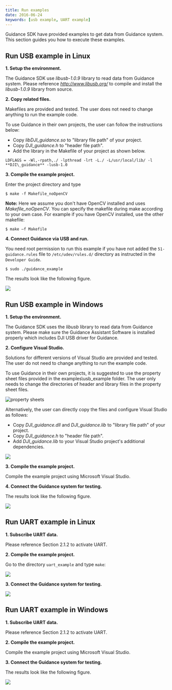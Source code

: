 ```yaml
---
title: Run examples 
date: 2016-06-24
keywords: [usb example, UART example]
---
```


Guidance SDK have provided examples to get data from Guidance system. This section guides you how to execute these examples.

## Run USB example in Linux

**1. Setup the environment.**

The Guidance SDK use _libusb-1.0.9_ library to read data from Guidance system. Please reference _<a href="http://www.libusb.org/" target="_blank">http://www.libusb.org/</a>_ to compile and install the _libusb-1.0.9_ library from source.

**2. Copy related files.**

Makefiles are provided and tested. The user does not need to change anything to run the example code.

To use Guidance in their own projects, the user can follow the instructions below:

- Copy _libDJI\_guidance.so_ to "library file path" of your project.
- Copy _DJI\_guidance.h_ to "header file path".
- Add the library in the Makefile of your project as shown below.

~~~
LDFLAGS = -Wl,-rpath,./ -lpthread -lrt -L./ -L/usr/local/lib/ -l **DJI\_guidance** -lusb-1.0
~~~

**3. Compile the example project.**

Enter the project directory and type

~~~
$ make -f Makefile_noOpenCV
~~~

**Note:** Here we assume you don't have OpenCV installed and uses _Makefile\_noOpenCV_. You can specify the makefile during make according to your own case. For example if you have OpenCV installed, use the other makefile:

~~~
$ make –f Makefile
~~~

**4. Connect Guidance via USB and run.**

You need root permission to run this example if you have not added the `51-guidance.rules` file to `/etc/udev/rules.d/` directory as instructed in the `Developer Guide`.

~~~
$ sudo ./guidance_example
~~~

The results look like the following figure.

![](../images/run-example/Guidance_SDK_API9567.png)

## Run USB example in Windows

**1. Setup the environment.**

The Guidance SDK uses the _libusb_ library to read data from Guidance system. Please make sure the Guidance Assistant Software is installed properly which includes DJI USB driver for Guidance.

**2. Configure Visual Studio.**

Solutions for different versions of Visual Studio are provided and tested. The user do not need to change anything to run the example code.

To use Guidance in their own projects, it is suggested to use the property sheet files provided in the examples\usb\_example folder. The user only needs to change the directories of header and library files in the property sheet files.

![property sheets](../images/run-example/propertySheets.jpg)

Alternatively, the user can directly copy the files and configure Visual Studio as follows:

- Copy _DJI\_guidance.dll_ and _DJI\_guidance.lib_ to "library file path" of your project.
- Copy _DJI\_guidance.h_ to "header file path".
- Add _DJI\_guidance.lib_ to your Visual Studio project's additional dependencies.
	
![](../images/run-example/Guidance_SDK_API11350.png)

**3. Compile the example project.**

Compile the example project using Microsoft Visual Studio.

**4. Connect the Guidance system for testing.**
	
The results look like the following figure.

![](../images/run-example/Guidance_SDK_API11483.png)

## Run UART example in Linux

**1. Subscribe UART data.**

Please reference Section 2.1.2 to activate UART.

**2. Compile the example project.**

Go to the directory `uart_example` and type `make`:

![](../images/run-example/Guidance_SDK_API11655.png)

**3. Connect the Guidance system for testing.**

![](../images/run-example/Guidance_SDK_API11699.png)

## Run UART example in Windows

**1. Subscribe UART data.**

Please reference Section 2.1.2 to activate UART.

**2. Compile the example project.**

Compile the example project using Microsoft Visual Studio.

**3. Connect the Guidance system for testing.**

The results look like the following figure.

![](../images/run-example/Guidance_SDK_API11973.png)

